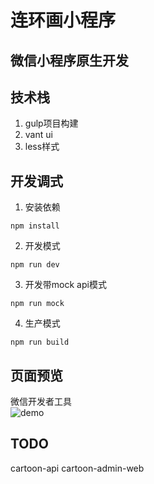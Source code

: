 # 连环画小程序
## 微信小程序原生开发
## 技术栈
1. gulp项目构建
2. vant ui
3. less样式

## 开发调式
1. 安装依赖
```
npm install
```
2. 开发模式
```
npm run dev
```
3. 开发带mock api模式
```
npm run mock
```
4. 生产模式
```
npm run build
```
## 页面预览
微信开发者工具  
![demo](https://cdn.jsdelivr.net/gh/wes-lin/cartoon-mini-program/doc/demo.gif)

## TODO
cartoon-api
cartoon-admin-web
